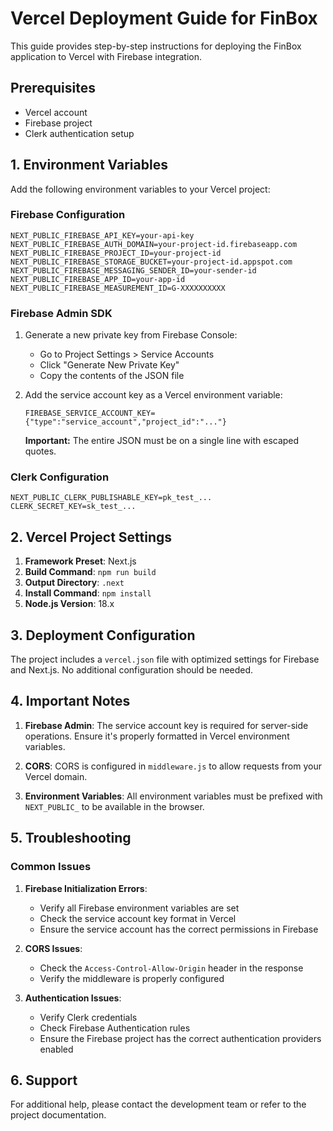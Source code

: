 # Vercel Deployment Guide for FinBox

This guide provides step-by-step instructions for deploying the FinBox application to Vercel with Firebase integration.

## Prerequisites

- Vercel account
- Firebase project
- Clerk authentication setup

## 1. Environment Variables

Add the following environment variables to your Vercel project:

### Firebase Configuration
```
NEXT_PUBLIC_FIREBASE_API_KEY=your-api-key
NEXT_PUBLIC_FIREBASE_AUTH_DOMAIN=your-project-id.firebaseapp.com
NEXT_PUBLIC_FIREBASE_PROJECT_ID=your-project-id
NEXT_PUBLIC_FIREBASE_STORAGE_BUCKET=your-project-id.appspot.com
NEXT_PUBLIC_FIREBASE_MESSAGING_SENDER_ID=your-sender-id
NEXT_PUBLIC_FIREBASE_APP_ID=your-app-id
NEXT_PUBLIC_FIREBASE_MEASUREMENT_ID=G-XXXXXXXXXX
```

### Firebase Admin SDK

1. Generate a new private key from Firebase Console:
   - Go to Project Settings > Service Accounts
   - Click "Generate New Private Key"
   - Copy the contents of the JSON file

2. Add the service account key as a Vercel environment variable:
   ```
   FIREBASE_SERVICE_ACCOUNT_KEY={"type":"service_account","project_id":"..."}
   ```
   
   **Important:** The entire JSON must be on a single line with escaped quotes.

### Clerk Configuration
```
NEXT_PUBLIC_CLERK_PUBLISHABLE_KEY=pk_test_...
CLERK_SECRET_KEY=sk_test_...
```

## 2. Vercel Project Settings

1. **Framework Preset**: Next.js
2. **Build Command**: `npm run build`
3. **Output Directory**: `.next`
4. **Install Command**: `npm install`
5. **Node.js Version**: 18.x

## 3. Deployment Configuration

The project includes a `vercel.json` file with optimized settings for Firebase and Next.js. No additional configuration should be needed.

## 4. Important Notes

1. **Firebase Admin**: The service account key is required for server-side operations. Ensure it's properly formatted in Vercel environment variables.

2. **CORS**: CORS is configured in `middleware.js` to allow requests from your Vercel domain.

3. **Environment Variables**: All environment variables must be prefixed with `NEXT_PUBLIC_` to be available in the browser.

## 5. Troubleshooting

### Common Issues

1. **Firebase Initialization Errors**:
   - Verify all Firebase environment variables are set
   - Check the service account key format in Vercel
   - Ensure the service account has the correct permissions in Firebase

2. **CORS Issues**:
   - Check the `Access-Control-Allow-Origin` header in the response
   - Verify the middleware is properly configured

3. **Authentication Issues**:
   - Verify Clerk credentials
   - Check Firebase Authentication rules
   - Ensure the Firebase project has the correct authentication providers enabled

## 6. Support

For additional help, please contact the development team or refer to the project documentation.

